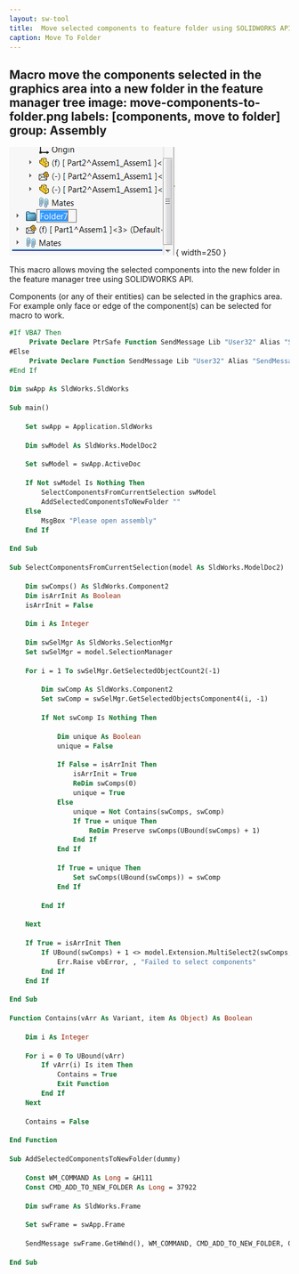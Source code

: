```yaml
---
layout: sw-tool
title:  Move selected components to feature folder using SOLIDWORKS API
caption: Move To Folder
---
```

 Macro move the components selected in the graphics area into a new folder in the feature manager tree
image: move-components-to-folder.png
labels: [components, move to folder]
group: Assembly
---
![Components added to new folder](new-folder.png){ width=250 }

This macro allows moving the selected components into the new folder in the feature manager tree using SOLIDWORKS API.

Components (or any of their entities) can be selected in the graphics area. For example only face or edge of the component(s) can be selected for macro to work.

~~~ vb
#If VBA7 Then
     Private Declare PtrSafe Function SendMessage Lib "User32" Alias "SendMessageA" (ByVal hWnd As Long, ByVal wMsg As Long, ByVal wParam As Long, lParam As Any) As Long
#Else
     Private Declare Function SendMessage Lib "User32" Alias "SendMessageA" (ByVal hWnd As Long, ByVal wMsg As Long, ByVal wParam As Long, lParam As Any) As Long
#End If

Dim swApp As SldWorks.SldWorks

Sub main()

    Set swApp = Application.SldWorks
    
    Dim swModel As SldWorks.ModelDoc2
    
    Set swModel = swApp.ActiveDoc
    
    If Not swModel Is Nothing Then
        SelectComponentsFromCurrentSelection swModel
        AddSelectedComponentsToNewFolder ""
    Else
        MsgBox "Please open assembly"
    End If

End Sub

Sub SelectComponentsFromCurrentSelection(model As SldWorks.ModelDoc2)
    
    Dim swComps() As SldWorks.Component2
    Dim isArrInit As Boolean
    isArrInit = False
    
    Dim i As Integer
    
    Dim swSelMgr As SldWorks.SelectionMgr
    Set swSelMgr = model.SelectionManager
    
    For i = 1 To swSelMgr.GetSelectedObjectCount2(-1)
        
        Dim swComp As SldWorks.Component2
        Set swComp = swSelMgr.GetSelectedObjectsComponent4(i, -1)
        
        If Not swComp Is Nothing Then
        
            Dim unique As Boolean
            unique = False
            
            If False = isArrInit Then
                isArrInit = True
                ReDim swComps(0)
                unique = True
            Else
                unique = Not Contains(swComps, swComp)
                If True = unique Then
                    ReDim Preserve swComps(UBound(swComps) + 1)
                End If
            End If
                
            If True = unique Then
                Set swComps(UBound(swComps)) = swComp
            End If
        
        End If
        
    Next
    
    If True = isArrInit Then
        If UBound(swComps) + 1 <> model.Extension.MultiSelect2(swComps, False, Nothing) Then
            Err.Raise vbError, , "Failed to select components"
        End If
    End If
    
End Sub

Function Contains(vArr As Variant, item As Object) As Boolean
    
    Dim i As Integer
    
    For i = 0 To UBound(vArr)
        If vArr(i) Is item Then
            Contains = True
            Exit Function
        End If
    Next
    
    Contains = False
    
End Function

Sub AddSelectedComponentsToNewFolder(dummy)
    
    Const WM_COMMAND As Long = &H111
    Const CMD_ADD_TO_NEW_FOLDER As Long = 37922
    
    Dim swFrame As SldWorks.Frame
        
    Set swFrame = swApp.Frame
        
    SendMessage swFrame.GetHWnd(), WM_COMMAND, CMD_ADD_TO_NEW_FOLDER, 0
    
End Sub
~~~

